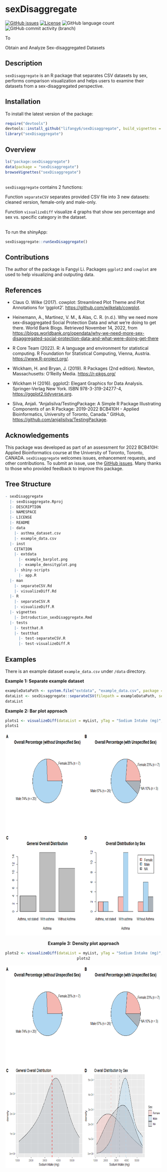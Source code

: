 
<!-- README.md is generated from README.Rmd. Please edit that file -->

# sexDisaggregate

<!-- badges: start -->
<!-- https://www.codefactor.io/repository/github/lifangy6/sexDisaggregate/issues -->

[![GitHub
issues](https://img.shields.io/github/issues/lifangy6/sexDisaggregate)](https://github.com/lifangy6/sexDisaggregate/issues)
[![License](https://img.shields.io/badge/license-MIT-green)](./LICENSE)
![GitHub language
count](https://img.shields.io/github/languages/count/lifangy6/sexDisaggregate)
![GitHub commit activity
(branch)](https://img.shields.io/github/commit-activity/y/lifangy6/sexDisaggregate/master)
<!-- https://shields.io/category/license --> <!-- badges: end --> To
Obtain and Analyze Sex-disaggregated Datasets

## Description

`sexDisaggregate` is an R package that separates CSV datasets by sex,
performs comparison visualization and helps users to examine their
datasets from a sex-disaggregated perspective.

## Installation

To install the latest version of the package:

``` r
require("devtools")
devtools::install_github("lifangy6/sexDisaggregate", build_vignettes = TRUE)
library("sexDisaggregate")
```

## Overview

``` r
ls("package:sexDisaggregate")
data(package = "sexDisaggregate")
browseVignettes("sexDisaggregate")
```

<br> `sexDisaggregate` contains 2 functions:

Function `separateCSV` separates provided CSV file into 3 new datasets:
cleaned version, female-only and male-only.

Function `visualizeDiff` visualize 4 graphs that show sex percentage and
sex vs. specific category in the dataset.

<br> To run the shinyApp:

``` r
sexDisaggregate::runSexDisaggregate()
```

## Contributions

The author of the package is Fangyi Li. Packages `ggplot2` and `cowplot`
are used to help visualizing and outputing data.

## References

- Claus O. Wilke (2017). cowplot: Streamlined Plot Theme and Plot
  Annotations for ‘ggplot2’. <https://github.com/wilkelab/cowplot>.

- Heinemann, A., Martinez, V. M., & Alas, C. R. (n.d.). Why we need more
  sex-disaggregated Social Protection Data and what we’re doing to get
  there. World Bank Blogs. Retrieved November 14, 2022, from
  <https://blogs.worldbank.org/opendata/why-we-need-more-sex-disaggregated-social-protection-data-and-what-were-doing-get-there>

- R Core Team (2022). R: A language and environment for statistical
  computing. R Foundation for Statistical Computing, Vienna, Austria.
  <https://www.R-project.org/>.

- Wickham, H. and Bryan, J. (2019). R Packages (2nd edition). Newton,
  Massachusetts: O’Reilly Media. <https://r-pkgs.org/>

- Wickham H (2016). ggplot2: Elegant Graphics for Data Analysis.
  Springer-Verlag New York. ISBN 978-3-319-24277-4,
  <https://ggplot2.tidyverse.org>.

- Silva, Anjali. “Anjalisilva/TestingPackage: A Simple R Package
  Illustrating Components of an R Package: 2019-2022 BCB410H - Applied
  Bioinformatics, University of Toronto, Canada.” GitHub,
  <https://github.com/anjalisilva/TestingPackage>.

## Acknowledgements

This package was developed as part of an assessment for 2022 BCB410H:
Applied Bioinformatics course at the University of Toronto, Toronto,
CANADA. `sexDisaggregate` welcomes issues, enhancement requests, and
other contributions. To submit an issue, use the [GitHub
issues](https://github.com/lifangy6/sexDisaggregate/issues). Many thanks
to those who provided feedback to improve this package.

## Tree Structure

``` r
- sexDisaggregate
  |- sexDisaggregate.Rproj
  |- DESCRIPTION
  |- NAMESPACE
  |- LICENSE
  |- README
  |- data
    |- asthma_dataset.csv
    |- example_data.csv
  |- inst
    CITATION
    |- extdata
      |- example_barplot.png
      |- example_densityplot.png
    |- shiny-scripts
      |- app.R
  |- man
    |- separateCSV.Rd
    |- visualizeDiff.Rd
  |- R
    |- separateCSV.R
    |- visualizeDiff.R
  |- vignettes
    |- Introduction_sexDisaggregate.Rmd
  |- tests
    |- testthat.R
    |- testthat
      |- test-separateCSV.R
      |- test-visualizeDiff.R
```

## Examples

There is an example dataset `example_data.csv` under `/data` directory.

**Example 1: Separate example dataset**

``` r
exampleDataPath <- system.file("extdata", "example_data.csv", package = "sexDisaggregate")
dataList <- sexDisaggregate::separateCSV(filepath = exampleDataPath, sexTag = "Sex", femaleTag = "F", maleTag = "M")
dataList
```

**Example 2: Bar plot approach**

``` r
plots1 <- visualizeDiff(dataList = myList, yTag = "Sodium Intake (mg)", visMethod = "density")
plots1
```

<div style="text-align:center">

<img src="inst/extdata/example_barplot.png" alt="ShinyLinePlot" width="750" height="650"/>

**Example 3: Density plot approach**

``` r
plots2 <- visualizeDiff(dataList = myList, yTag = "Sodium Intake (mg)", visMethod = "density")
plots2
```

<div style="text-align:center">

<img src="inst/extdata/example_densityplot.png" alt="ShinyLinePlot" width="750" height="650"/>
